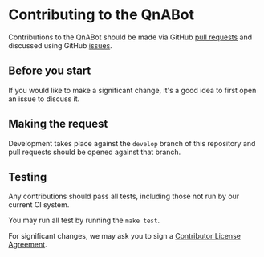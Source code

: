 # Contributing to the QnABot

Contributions to the QnABot should be made via GitHub [pull
requests](https://github.com/awslabs/aws-ai-qna-bot/pulls) and discussed using
GitHub [issues](https://github.com/awslabs/aws-ai-qna-bot/issues).

## Before you start

If you would like to make a significant change, it's a good idea to first open
an issue to discuss it.

## Making the request

Development takes place against the `develop` branch of this repository and pull
requests should be opened against that branch.

## Testing

Any contributions should pass all tests, including those not run by our
current CI system.

You may run all test by running the `make test`.

For significant changes, we may ask you to sign a [Contributor License
Agreement](http://en.wikipedia.org/wiki/Contributor_License_Agreement).
